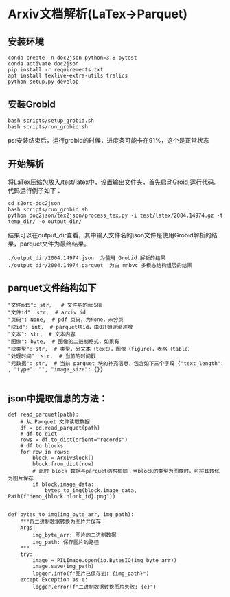 # Arxiv文档解析(LaTex->Parquet)

## 安装环境

```
conda create -n doc2json python=3.8 pytest
conda activate doc2json
pip install -r requirements.txt
apt install texlive-extra-utils tralics
python setup.py develop
```

## 安装Grobid
```
bash scripts/setup_grobid.sh
bash scripts/run_grobid.sh
```
ps:安装结束后，运行grobid的时候，进度条可能卡在91%，这个是正常状态

## 开始解析
将LaTex压缩包放入/test/latex中，设置输出文件夹，首先启动Groid,运行代码。代码运行例子如下：
```
cd s2orc-doc2json
bash scripts/run_grobid.sh
python doc2json/tex2json/process_tex.py -i test/latex/2004.14974.gz -t temp_dir/ -o output_dir/
```
结果可以在output_dir查看，其中输入文件名的json文件是使用Grobid解析的结果，parquet文件为最终结果。

```
./output_dir/2004.14974.json  为使用 Grobid 解析的结果
./output_dir/2004.14974.parquet  为由 mnbvc 多模态结构组层的结果
```

## parquet文件结构如下
```
"文件md5": str,   # 文件名的md5值
"文件id": str,  # arxiv id
"页码": None,  # pdf 页码，为None，未分页
"块id": int,  # parquet块id，由0开始逐渐递增
"文本": str,  # 文本内容
"图像": byte,  # 图像的二进制格式，如果有 
"块类型": str,  # 类型，分文本（text），图像（figure），表格（table）
"处理时间": str,  # 当前的时间戳
"元数据": str,  # 当前 parquet 块的补充信息，包含如下三个字段 {"text_length": , "type": "", "image_size": {}}


```
## json中提取信息的方法：
```
def read_parquet(path):
    # 从 Parquet 文件读取数据
    df = pd.read_parquet(path)
    # df to dict
    rows = df.to_dict(orient="records")
    # df to blocks
    for row in rows:
        block = ArxivBlock()
        block.from_dict(row)
        # 此时 block 数据与parquet结构相同；当block的类型为图像时，可将其转化为图片保存
        if block.image_data:
            bytes_to_img(block.image_data, Path(f"demo_{block.block_id}.png"))
            
        
def bytes_to_img(img_byte_arr, img_path):
    """将二进制数据转换为图片并保存
    Args:
        img_byte_arr: 图片的二进制数据
        img_path: 保存图片的路径
    """
    try:
        image = PILImage.open(io.BytesIO(img_byte_arr))
        image.save(img_path)
        logger.info(f"图片已保存到: {img_path}")
    except Exception as e:
        logger.error(f"二进制数据转换图片失败: {e}")

```